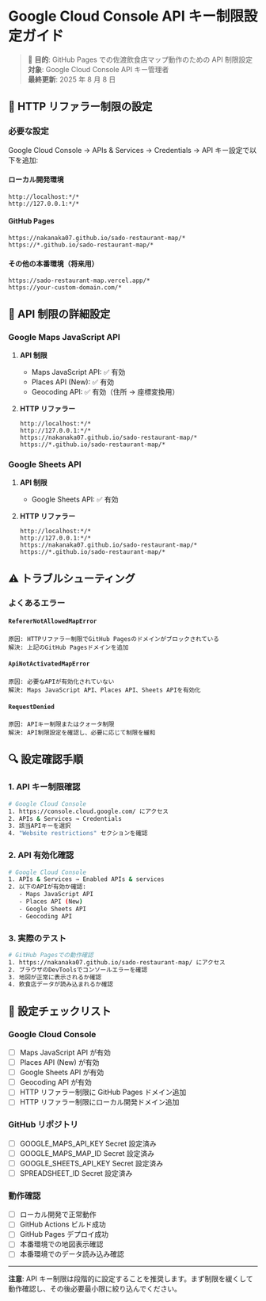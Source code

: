 # Google Cloud Console API キー制限設定ガイド

> 🎯 **目的**: GitHub Pages での佐渡飲食店マップ動作のための API 制限設定  
> **対象**: Google Cloud Console API キー管理者  
> **最終更新**: 2025 年 8 月 8 日

## 🔧 HTTP リファラー制限の設定

### **必要な設定**

Google Cloud Console → APIs & Services → Credentials → API キー設定で以下を追加:

#### **ローカル開発環境**

```
http://localhost:*/*
http://127.0.0.1:*/*
```

#### **GitHub Pages**

```
https://nakanaka07.github.io/sado-restaurant-map/*
https://*.github.io/sado-restaurant-map/*
```

#### **その他の本番環境（将来用）**

```
https://sado-restaurant-map.vercel.app/*
https://your-custom-domain.com/*
```

## 🔐 API 制限の詳細設定

### **Google Maps JavaScript API**

1. **API 制限**

   - Maps JavaScript API: ✅ 有効
   - Places API (New): ✅ 有効
   - Geocoding API: ✅ 有効（住所 → 座標変換用）

2. **HTTP リファラー**
   ```
   http://localhost:*/*
   http://127.0.0.1:*/*
   https://nakanaka07.github.io/sado-restaurant-map/*
   https://*.github.io/sado-restaurant-map/*
   ```

### **Google Sheets API**

1. **API 制限**

   - Google Sheets API: ✅ 有効

2. **HTTP リファラー**
   ```
   http://localhost:*/*
   http://127.0.0.1:*/*
   https://nakanaka07.github.io/sado-restaurant-map/*
   https://*.github.io/sado-restaurant-map/*
   ```

## ⚠️ トラブルシューティング

### **よくあるエラー**

#### **`RefererNotAllowedMapError`**

```
原因: HTTPリファラー制限でGitHub Pagesのドメインがブロックされている
解決: 上記のGitHub Pagesドメインを追加
```

#### **`ApiNotActivatedMapError`**

```
原因: 必要なAPIが有効化されていない
解決: Maps JavaScript API、Places API、Sheets APIを有効化
```

#### **`RequestDenied`**

```
原因: APIキー制限またはクォータ制限
解決: API制限設定を確認し、必要に応じて制限を緩和
```

## 🔍 設定確認手順

### **1. API キー制限確認**

```bash
# Google Cloud Console
1. https://console.cloud.google.com/ にアクセス
2. APIs & Services → Credentials
3. 該当APIキーを選択
4. "Website restrictions" セクションを確認
```

### **2. API 有効化確認**

```bash
# Google Cloud Console
1. APIs & Services → Enabled APIs & services
2. 以下のAPIが有効か確認:
   - Maps JavaScript API
   - Places API (New)
   - Google Sheets API
   - Geocoding API
```

### **3. 実際のテスト**

```bash
# GitHub Pagesでの動作確認
1. https://nakanaka07.github.io/sado-restaurant-map/ にアクセス
2. ブラウザのDevToolsでコンソールエラーを確認
3. 地図が正常に表示されるか確認
4. 飲食店データが読み込まれるか確認
```

## 🎯 設定チェックリスト

### **Google Cloud Console**

- [ ] Maps JavaScript API が有効
- [ ] Places API (New) が有効
- [ ] Google Sheets API が有効
- [ ] Geocoding API が有効
- [ ] HTTP リファラー制限に GitHub Pages ドメイン追加
- [ ] HTTP リファラー制限にローカル開発ドメイン追加

### **GitHub リポジトリ**

- [ ] GOOGLE_MAPS_API_KEY Secret 設定済み
- [ ] GOOGLE_MAPS_MAP_ID Secret 設定済み
- [ ] GOOGLE_SHEETS_API_KEY Secret 設定済み
- [ ] SPREADSHEET_ID Secret 設定済み

### **動作確認**

- [ ] ローカル開発で正常動作
- [ ] GitHub Actions ビルド成功
- [ ] GitHub Pages デプロイ成功
- [ ] 本番環境での地図表示確認
- [ ] 本番環境でのデータ読み込み確認

---

**注意**: API キー制限は段階的に設定することを推奨します。まず制限を緩くして動作確認し、その後必要最小限に絞り込んでください。
